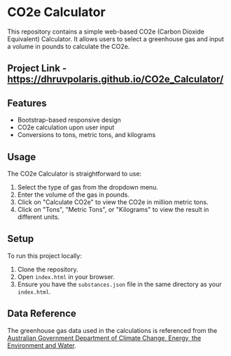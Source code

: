 # CO2e Calculator

This repository contains a simple web-based CO2e (Carbon Dioxide Equivalent) Calculator. It allows users to select a greenhouse gas and input a volume in pounds to calculate the CO2e.

## Project Link - https://dhruvpolaris.github.io/CO2e_Calculator/


## Features

- Bootstrap-based responsive design
- CO2e calculation upon user input
- Conversions to tons, metric tons, and kilograms

## Usage

The CO2e Calculator is straightforward to use:
1. Select the type of gas from the dropdown menu.
2. Enter the volume of the gas in pounds.
3. Click on "Calculate CO2e" to view the CO2e in million metric tons.
4. Click on "Tons", "Metric Tons", or "Kilograms" to view the result in different units.

## Setup

To run this project locally:

1. Clone the repository.
2. Open `index.html` in your browser.
3. Ensure you have the `substances.json` file in the same directory as your `index.html`.

## Data Reference

The greenhouse gas data used in the calculations is referenced from the [Australian Government Department of Climate Change, Energy, the Environment and Water](https://www.dcceew.gov.au/environment/protection/ozone/rac/global-warming-potential-values-hfc-refrigerants).

